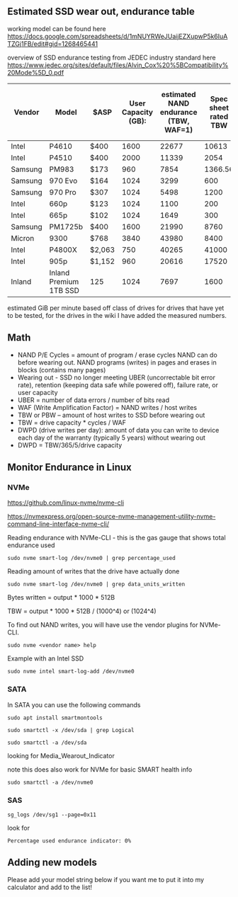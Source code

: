 ## Estimated SSD wear out, endurance table

working model can be found here
https://docs.google.com/spreadsheets/d/1mNUYRWeJUaijEZXupwP5k6IuATZGj1FB/edit#gid=1268465441

overview of SSD endurance testing from JEDEC industry standard here
https://www.jedec.org/sites/default/files/Alvin_Cox%20%5BCompatibility%20Mode%5D_0.pdf

| Vendor  | Model                  | $ASP   | User Capacity (GB): | estimated NAND endurance (TBW, WAF=1) | Spec sheet rated TBW | DWPD over 5 years (calculated) | GiB/min | days to wearout | days to wear out (WAF=1) | amount plotted (TiB) | amount plotted (TiB, WAF=1) | $/TiB plotted worst case (high WAF) | $/TiB plotted best case (WAF=1) |
|---------|------------------------|--------|---------------------|---------------------------------------|----------------------|--------------------------------|---------|-----------------|--------------------------|----------------------|-----------------------------|-------------------------------------|---------------------------------|
| Intel   | P4610                  | $400   | 1600                | 22677                                 | 10613                | 3.24                           | 0.2     | 463             | 1111                     | 130                  | 313                         | $3.07                               | $1.28                           |
| Intel   | P4510                  | $400   | 2000                | 11339                                 | 2054                 | 0.69                           | 0.2     | 123             | 556                      | 35                   | 156                         | $11.52                              | $2.56                           |
| Samsung | PM983                  | $173   | 960                 | 7854                                  | 1366.56              | 0.80                           | 0.2     | 69              | 385                      | 19                   | 108                         | $8.94                               | $1.60                           |
| Samsung | 970 Evo                | $164   | 1024                | 3299                                  | 600                  | 0.35                           | 0.2     | 32              | 162                      | 9                    | 45                          | $18.02                              | $3.60                           |
| Samsung | 970 Pro                | $307   | 1024                | 5498                                  | 1200                 | 0.59                           | 0.2     | 54              | 269                      | 15                   | 76                          | $20.28                              | $4.06                           |
| Intel   | 660p                   | $123   | 1024                | 1100                                  | 200                  | 0.12                           | 0.1     | 22              | 108                      | 3                    | 15                          | $40.55                              | $8.11                           |
| Intel   | 665p                   | $102   | 1024                | 1649                                  | 300                  | 0.18                           | 0.1     | 32              | 162                      | 5                    | 23                          | $22.53                              | $4.51                           |
| Samsung | PM1725b                | $400   | 1600                | 21990                                 | 8760                 | 3.01                           | 0.2     | 431             | 1077                     | 121                  | 303                         | $3.30                               | $1.32                           |
| Micron  | 9300                   | $768   | 3840                | 43980                                 | 8400                 | 1.14                           | 0.2     | 392             | 2155                     | 110                  | 606                         | $6.97                               | $1.27                           |
| Intel   | P4800X                 | $2,063 | 750                 | 40265                                 | 41000                | 29.42                          | 0.139   | 2839            | 2839                     | 555                  | 555                         | $3.72                               | $3.72                           |
| Intel   | 905p                   | $1,152 | 960                 | 20616                                 | 17520                | 11.77                          | 0.139   | 1453            | 1453                     | 284                  | 284                         | $4.06                               | $4.06                           |
| Inland  | Inland Premium 1TB SSD | 125    | 1024                | 7697                                  | 1600                 | 0.86                           | 0.1657  | 95              | 455                      | 22                   | 106                         | $5.67                               | $1.18                           |

estimated GiB per minute based off class of drives for drives that have yet to be tested, for the drives in the wiki I have added the measured numbers.

## Math
* NAND P/E Cycles = amount of program / erase cycles NAND can do before wearing out. NAND programs (writes) in pages and erases in blocks (contains many pages)
* Wearing out - SSD no longer meeting UBER (uncorrectable bit error rate),  retention (keeping data safe while powered off), failure rate, or user capacity
* UBER = number of data errors / number of bits read
* WAF (Write Amplification Factor) = NAND writes / host writes
* TBW or PBW – amount of host writes to SSD before wearing out
* TBW = drive capacity * cycles / WAF
* DWPD (drive writes per day): amount of data you can write to device each day of the warranty (typically 5 years) without wearing out
* DWPD = TBW/365/5/drive capacity

## Monitor Endurance in Linux


### NVMe
https://github.com/linux-nvme/nvme-cli

https://nvmexpress.org/open-source-nvme-management-utility-nvme-command-line-interface-nvme-cli/

Reading endurance with NVMe-CLI - this is the gas gauge that shows total endurance used 

`sudo nvme smart-log /dev/nvme0 | grep percentage_used`
	
Reading amount of writes that the drive have actually done

`sudo nvme smart-log /dev/nvme0 | grep data_units_written`
	
Bytes written = output * 1000 * 512B

TBW = output * 1000 * 512B / (1000^4) or (1024^4)

To find out NAND writes, you will have use the vendor plugins for NVMe-CLI.

`sudo nvme <vendor name> help`

Example with an Intel SSD

`sudo nvme intel smart-log-add /dev/nvme0`


### SATA
In SATA you can use the following commands

`sudo apt install smartmontools`

`sudo smartctl -x /dev/sda | grep Logical`

`sudo smartctl -a /dev/sda`

looking for Media_Wearout_Indicator

note this does also work for NVMe for basic SMART health info

`sudo smartctl -a /dev/nvme0`

### SAS
`sg_logs /dev/sg1 --page=0x11`

look for

```Percentage used endurance indicator: 0%```

## Adding new models
Please add your model string below if you want me to put it into my calculator and add to the list!